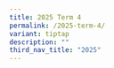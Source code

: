 ```yaml
---
title: 2025 Term 4
permalink: /2025-term-4/
variant: tiptap
description: ""
third_nav_title: "2025"
---
```

